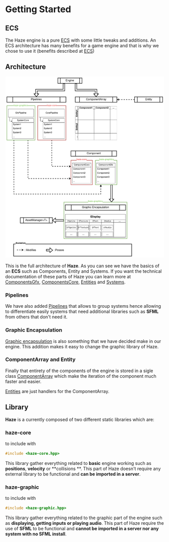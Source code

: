 # Getting Started

## ECS

The Haze engine is a pure [ECS](ECS.md) with some little tweaks and additions.
An ECS architecture has many benefits for a game engine and that is why we chose to use it (benefits described
at [ECS](ECS.md))

## Architecture

![architecture](../assets/architecture.png)

This is the full architecture of **Haze**.
As you can see we have the basics of an **ECS** such as Components, Entity and Systems.
If you want the technical documentation of these parts of Haze you can learn more
at  [ComponentsGfx](ComponentGfx%20Technical.md), [ComponentsCore](ComponentCore%20Technical.md), [Entities](Entity%20Technical.md)
and [Systems](System.md).

### Pipelines

We have also added [Pipelines](Pipeline.md) that allows to group systems hence allowing to differentiate easily systems
that need additional libraries such as **SFML** from others that don't need it.

### Graphic Encapsulation

[Graphic encapsulation](Graphic_encapsulation.md) is also something that we have decided make in our engine. This
addition makes it easy to change the graphic library of Haze.

### ComponentArray and Entity

Finally that entirety of the components of the engine is stored in a sigle class [ComponentArray](ComponentArray.md)
which make the iteration of the component much faster and easier.

[Entities](Entity%20Technical.md) are just handlers for the ComponentArray.

## Library

**Haze** is a currently composed of two different static libraries which are:

### haze-core

to include with

```cpp
#include <haze-core.hpp>
```

This library gather everything related to **basic** engine working such as **positions**, **velocity** or **collisions
**.
This part of Haze doesn't require any external library to be functional and **can be imported in a server**.

### haze-graphic

to include with

```cpp
#include <haze-graphic.hpp>
```

This library gather everything related to the graphic part of the engine such as **displaying, getting inputs or playing
audio**.
This part of Haze require the use of **SFML** to be functional and **cannot be imported in a server nor any system with
no SFML install**.
